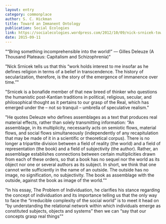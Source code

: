 ```yaml
---
layout: entry
category: commonplace
author: S. C. Hickman
title: Toward an Immanent Ontology
publication: Social Ecologies
link: https://socialecologies.wordpress.com/2012/10/09/nick-srnicek-toward-an-immanent-ontology/
date: 2015-09-11
---
```


"“Bring something incomprehensible into the world!” — Gilles Deleuze (A Thousand Plateaus: Capitalism and Schizophrenia)"

"Nick Srnicek tells us that this “work holds interest to me insofar as he defines religion in terms of a belief in transcendence. The history of secularization, therefore, is the story of the emergence of immanence over time.”"

"Srnicek is a bonafide member of that new breed of thinker who questions the humanistic post-Kantian traditions in political, religious, secular, and philosophical thought as it pertains to our grasp of the Real, which has emerged under the – not so tranquil – umbrella of speculative realism."

"He quotes Deleuze who defines assemblages as a text that produces real material effects, rather than solely transmitting information: “An assemblage, in its multiplicity, necessarily acts on semiotic flows, material flows, and social flows simultaneously (independently of any recapitulation that may be made of it in a scientific or theoretical corpus). There is no longer a tripartite division between a field of reality (the world) and a field of representation (the book) and a field of subjectivity (the author). Rather, an assemblage establishes connections between certain multiplicities drawn from each of these orders, so that a book has no sequel nor the world as its object nor one or several authors as its subject. In short, we think that one cannot write sufficiently in the name of an outside. The outside has no image, no signification, no subjectivity. The book as assemblage with the outside, against the book as image of the world.”"

"In his essay, The Problem of Individuation, he clarifies his stance regarding the concept of individuation and its importance telling us that the only way to face the “irreducible complexity of the social world” is to meet it head on “by understanding the relational network within which individuals emerge as constituted subjects, objects and systems” then we can “say that our concepts grasp real things”"
